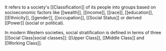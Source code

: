 It refers to a society's [[Classification]] of its people into groups based on socioeconomic factors like [[wealth]], [[income]], [[race]], [[education]], [[Ethnicity]], [[gender]], [[occupation]], [[Social Status]] or derived [[Power]] (social or political).

In modern Western societies, social stratification is defined in terms of three [[Social Class|social classes]]: [[Upper Class]], [[Middle Class]] and [[Working Class]].